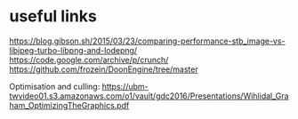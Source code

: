 # useful links
https://blog.gibson.sh/2015/03/23/comparing-performance-stb_image-vs-libjpeg-turbo-libpng-and-lodepng/
https://code.google.com/archive/p/crunch/
https://github.com/frozein/DoonEngine/tree/master

Optimisation and culling:
https://ubm-twvideo01.s3.amazonaws.com/o1/vault/gdc2016/Presentations/Wihlidal_Graham_OptimizingTheGraphics.pdf